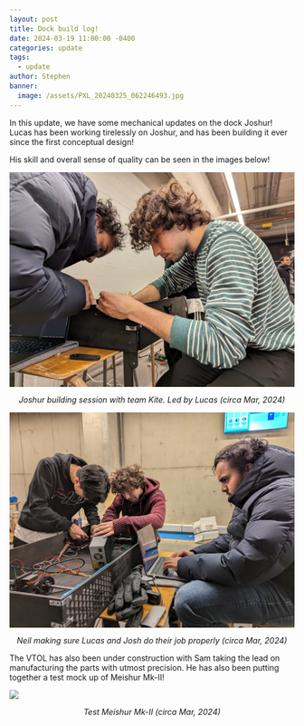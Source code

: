 ```yaml
---
layout: post
title: Dock build log!
date: 2024-03-19 11:00:00 -0400
categories: update
tags:
  - update
author: Stephen
banner:
  image: /assets/PXL_20240325_062246493.jpg
---
```


In this update, we have some mechanical updates on the dock Joshur! Lucas has been working tirelessly on Joshur, and has been building it ever since the first conceptual design!

His skill and overall sense of quality can be seen in the images below!

<img src="/assets/PXL_20240325_062246493.jpg" />

<p class="center">Joshur building session with team Kite. Led by Lucas (circa Mar, 2024)</p>

<img src="/assets/PXL_20240325_063400798.jpg" />

<p class="center">Neil making sure Lucas and Josh do their job properly (circa Mar, 2024)</p>

The VTOL has also been under construction with Sam taking the lead on manufacturing the parts with utmost precision. He has also been putting together a test mock up of Meishur Mk-II!

<img src="/assets/IMG_9985.jpg" />

<p class="center">Test Meishur Mk-II (circa Mar, 2024)</p>

<style>
img {
  display: block;
  margin-left: auto;
  margin-right: auto;
}
.center {
  text-align: center;
  font-style: italic;
}
</style>